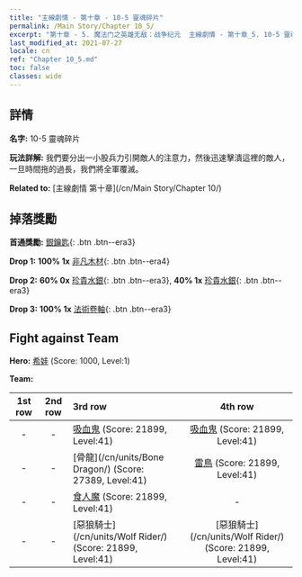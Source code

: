 ```yaml
---
title: "主線劇情 - 第十章 - 10-5 靈魂碎片"
permalink: /Main Story/Chapter 10_5/
excerpt: "第十章 - 5. 魔法门之英雄无敌：战争纪元  主線劇情 - 第十章_5. 10-5 靈魂碎片"
last_modified_at: 2021-07-27
locale: cn
ref: "Chapter 10_5.md"
toc: false
classes: wide
---
```


## 詳情

 **名字:** 10-5 靈魂碎片

 **玩法詳解:** 我們要分出一小股兵力引開敵人的注意力，然後迅速擊潰這裡的敵人，一旦時間拖的過長，我們將全軍覆滅。

 **Related to:** [主線劇情 第十章](/cn/Main Story/Chapter 10/)

## 掉落獎勵

 **首通獎勵:** [銀鑰匙](/cn/Items/con_693/){: .btn .btn--era3}

 **Drop 1:** **100% 1x** [非凡木材](/cn/Items/mat_34/){: .btn .btn--era4}

 **Drop 2:** **60% 0x** [珍貴水銀](/cn/Items/mat_28/){: .btn .btn--era3}, **40% 1x** [珍貴水銀](/cn/Items/mat_28/){: .btn .btn--era3}

 **Drop 3:** **100% 1x** [法術卷軸](/cn/Items/con_694/){: .btn .btn--era3}


## Fight against Team
 **Hero:** [希娃](/cn/heroes/Shiva/) (Score: 1000, Level:1)

 **Team:**


  | 1st row | 2nd row | 3rd row | 4th row |
  |:----:|:----:|:----|:----:|
  | - | - | [吸血鬼](/cn/units/Vampire/) (Score: 21899, Level:41)  | [吸血鬼](/cn/units/Vampire/) (Score: 21899, Level:41)  |
  | - | - | [骨龍](/cn/units/Bone Dragon/) (Score: 27389, Level:41)  | [雷鳥](/cn/units/Roc/) (Score: 21899, Level:41)  |
  | - | - | [食人魔](/cn/units/Ogre/) (Score: 21899, Level:41)  | - |
  | - | - | [惡狼騎士](/cn/units/Wolf Rider/) (Score: 21899, Level:41)  | [惡狼騎士](/cn/units/Wolf Rider/) (Score: 21899, Level:41)  |


